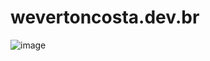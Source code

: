 # wevertoncosta.dev.br
![image](https://user-images.githubusercontent.com/82066256/231820214-9bc89074-1d81-4308-8a65-f8170cf5c531.png)
